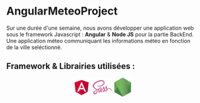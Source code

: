 # AngularMeteoProject

<p> Sur une durée d'une semaine, nous avons développer une application web sous le framework Javascript : <strong>Angular</strong> & <strong>Node JS</strong> pour la partie BackEnd. Une application méteo communiquant les informations météo en fonction de la ville seléctionné. </p>

## Framework & Librairies utilisées :
<div align=center>
<img src="https://raw.githubusercontent.com/github/explore/80688e429a7d4ef2fca1e82350fe8e3517d3494d/topics/angular/angular.png" alt="Angular" height="50px">
<img src="https://raw.githubusercontent.com/github/explore/80688e429a7d4ef2fca1e82350fe8e3517d3494d/topics/sass/sass.png" alt="Sass" height="50px">
<img src="https://raw.githubusercontent.com/github/explore/80688e429a7d4ef2fca1e82350fe8e3517d3494d/topics/nodejs/nodejs.png" alt="Bootstrap" height="50px">
</div>

